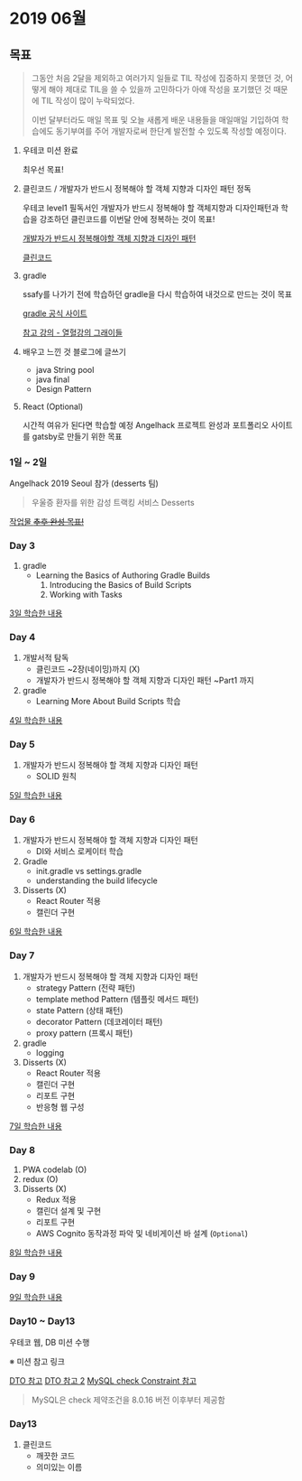 # 2019 06월

## 목표

> 그동안 처음 2달을 제외하고 여러가지 일들로 TIL 작성에 집중하지 못했던 것, 어떻게 해야 제대로 TIL을 쓸 수 있을까 고민하다가 아얘 작성을 포기했던 것 때문에 TIL 작성이 많이 누락되었다.
>
> 이번 달부터라도 매일 목표 및 오늘 새롭게 배운 내용들을 매일매일 기입하여 학습에도 동기부여를 주어 개발자로써 한단계 발전할 수 있도록 작성할 예정이다.

1. 우테코 미션 완료

   최우선 목표!

2. 클린코드 / 개발자가 반드시 정복해야 할 객체 지향과 디자인 패턴 정독

   우테코 level1 필독서인 개발자가 반드시 정복해야 할 객체지향과 디자인패턴과 학습을 강조하던 클린코드를 이번달 안에 정복하는 것이 목표!

   [개발자가 반드시 정복해야할 객체 지향과 디자인 패턴](https://book.naver.com/bookdb/book_detail.nhn?bid=7255217)

   [클린코드](https://book.naver.com/bookdb/book_detail.nhn?bid=7390287)

3. gradle

   ssafy를 나가기 전에 학습하던 gradle을 다시 학습하여 내것으로 만드는 것이 목표

   [gradle 공식 사이트](https://docs.gradle.org/current/userguide/userguide.html)

   [참고 강의 - 열혈강의 그래이들](https://www.youtube.com/watch?v=s-XZ5B15ZJ0&list=PL7mmuO705dG2pdxCYCCJeAgOeuQN1seZz)

4. 배우고 느낀 것 블로그에 글쓰기
   * java String pool
   * java final
   * Design Pattern
5. React \(Optional\)

   시간적 여유가 된다면 학습할 예정 Angelhack 프로젝트 완성과 포트폴리오 사이트를 gatsby로 만들기 위한 목표

### 1일 ~ 2일

Angelhack 2019 Seoul 참가 \(desserts 팀\)

> 우울증 환자를 위한 감성 트랙킹 서비스 Desserts

[작업물 ~~추후 완성 목표!~~](https://github.com/pkch93/angel_hack_desserts)

### Day 3

1. gradle
   * Learning the Basics of Authoring Gradle Builds
     1. Introducing the Basics of Build Scripts
     2. Working with Tasks

[3일 학습한 내용](day03.md)

### Day 4

1. 개발서적 탐독
   * 클린코드 ~2장\(네이밍\)까지 \(X\)
   * 개발자가 반드시 정복해야 할 객체 지향과 디자인 패턴 ~Part1 까지
2. gradle
   * Learning More About Build Scripts 학습

[4일 학습한 내용](day04.md)

### Day 5

1. 개발자가 반드시 정복해야 할 객체 지향과 디자인 패턴
   * SOLID 원칙

[5일 학습한 내용](day05.md)

### Day 6

1. 개발자가 반드시 정복해야 할 객체 지향과 디자인 패턴
   * DI와 서비스 로케이터 학습
2. Gradle
   * init.gradle vs settings.gradle
   * understanding the build lifecycle
3. Disserts \(X\)
   * React Router 적용
   * 캘린더 구현

[6일 학습한 내용](day06.md)

### Day 7

1. 개발자가 반드시 정복해야 할 객체 지향과 디자인 패턴
   * strategy Pattern \(전략 패턴\)
   * template method Pattern \(템플릿 메서드 패턴\)
   * state Pattern \(상태 패턴\)
   * decorator Pattern \(데코레이터 패턴\)
   * proxy pattern \(프록시 패턴\)
2. gradle
   * logging
3. Disserts \(X\)
   * React Router 적용
   * 캘린더 구현
   * 리포트 구현
   * 반응형 웹 구성

[7일 학습한 내용](day07.md)

### Day 8

1. PWA codelab \(O\)
2. redux \(O\)
3. Disserts \(X\)
   * Redux 적용
   * 캘린더 설계 및 구현
   * 리포트 구현
   * AWS Cognito 동작과정 파악 및 네비게이션 바 설계 \(`Optional`\)

[8일 학습한 내용](day08.md)

### Day 9

[9일 학습한 내용](day09.md)

### Day10 ~ Day13

우테코 웹, DB 미션 수행

※ 미션 참고 링크

[DTO 참고](https://www.slipp.net/questions/22) [DTO 참고 2](https://www.slipp.net/wiki/pages/viewpage.action?pageId=2031636) [MySQL check Constraint 참고](https://stackoverflow.com/questions/2115497/check-constraint-in-mysql-is-not-working)

> MySQL은 check 제약조건을 8.0.16 버전 이후부터 제공함

### Day13

1. 클린코드
   * 깨끗한 코드
   * 의미있는 이름

